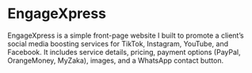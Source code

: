 # EngageXpress
EngageXpress is a simple front-page website I built to promote a client’s social media boosting services for TikTok, Instagram, YouTube, and Facebook. It includes service details, pricing, payment options (PayPal, OrangeMoney, MyZaka), images, and a WhatsApp contact button.
